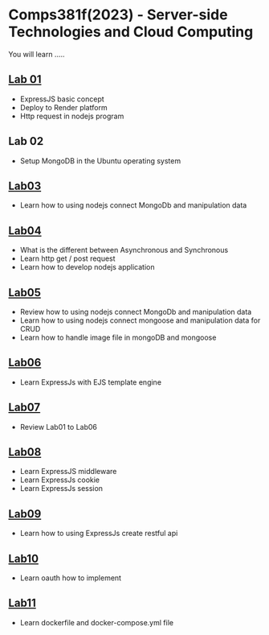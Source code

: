 # Comps381f(2023) - Server-side Technologies and Cloud Computing

You will learn .....

## [Lab 01](https://github.com/yalin-liu/comps381-2023/tree/main/lab01)
- ExpressJS basic concept
- Deploy to Render platform
- Http request in nodejs program

## Lab 02
- Setup MongoDB in the Ubuntu operating system

## [Lab03](https://github.com/yalin-liu/comps381-2023/tree/main/lab03)
- Learn how to using nodejs connect MongoDb and manipulation data

## [Lab04](https://github.com/yalin-liu/comps381-2023/tree/main/lab04)
- What is the different between Asynchronous and Synchronous
- Learn http get / post request
- Learn how to develop nodejs application

## [Lab05](https://github.com/yalin-liu/comps381-2023/tree/main/lab05)
- Review how to using nodejs connect MongoDb and manipulation data
- Learn how to using nodejs connect mongoose and manipulation data for CRUD
- Learn how to handle image file in mongoDB and mongoose

## [Lab06](https://github.com/yalin-liu/comps381-2023/tree/main/lab06)
- Learn ExpressJs with EJS template engine

## [Lab07](https://github.com/yalin-liu/comps381-2023/tree/main/lab07)
- Review Lab01 to Lab06
  
## [Lab08](https://github.com/yalin-liu/comps381-2023/tree/main/lab08)
- Learn ExpressJS middleware
- Learn ExpressJs cookie
- Learn ExpressJs session

## [Lab09](https://github.com/yalin-liu/comps381-2023/tree/main/lab09)
- Learn how to using ExpressJs create restful api

## [Lab10](https://github.com/yalin-liu/comps381-2023/tree/main/lab10)
- Learn oauth how to implement

## [Lab11](https://github.com/yalin-liu/comps381-2023/tree/main/lab11)
- Learn dockerfile and docker-compose.yml file
